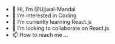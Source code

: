 - 👋 Hi, I’m @Ujjwal-Mandal
- 👀 I’m interested in Coding
- 🌱 I’m currently learning React.js
- 💞️ I’m looking to collaborate on React.js
- 📫 How to reach me ...
